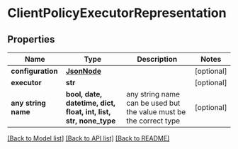 # ClientPolicyExecutorRepresentation


## Properties
Name | Type | Description | Notes
------------ | ------------- | ------------- | -------------
**configuration** | [**JsonNode**](JsonNode.md) |  | [optional] 
**executor** | **str** |  | [optional] 
**any string name** | **bool, date, datetime, dict, float, int, list, str, none_type** | any string name can be used but the value must be the correct type | [optional]

[[Back to Model list]](../README.md#documentation-for-models) [[Back to API list]](../README.md#documentation-for-api-endpoints) [[Back to README]](../README.md)


